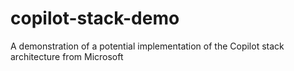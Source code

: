 # copilot-stack-demo
A demonstration of a potential implementation of the Copilot stack architecture from Microsoft

